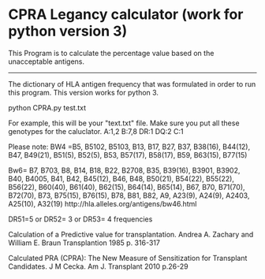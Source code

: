 # CPRA Legancy calculator (work for python version 3)

This Program is to calculate the percentage value based on the unacceptable antigens. 
<div>
    <div></div>
    <hr class="styled-hr" />
    <div></div>
</div>

The dictionary of HLA antigen frequency that was formulated in order to run this program. This version works for python 3.

<div></div>
<p style>
python CPRA.py test.txt
</p>
<div></div>

<div></div>
For example, this will be your "text.txt" file. Make sure you put all these genotypes for the caluclator. 
A:1,2
B:7,8
DR:1
DQ:2
C:1 </p>
<div></div>

<p style> 
Please note: 
BW4 =B5, B5102, B5103, B13, B17, B27, B37, B38(16), B44(12), B47, B49(21), B51(5), B52(5), B53, B57(17), B58(17), B59, B63(15), B77(15) 
</p>

<p style>
Bw6= B7, B703, B8, B14, B18, B22, B2708, B35, B39(16), B3901, B3902, B40, B4005, B41, B42, B45(12), B46, B48, B50(21), B54(22), B55(22), B56(22), B60(40), B61(40), B62(15), B64(14), B65(14), B67, B70, B71(70), B72(70), B73, B75(15), B76(15), B78, B81, B82, A9, A23(9), A24(9), A2403, A25(10), A32(19) 
http://hla.alleles.org/antigens/bw46.html   
</p>

<p style>  
DR51=5 or DR52= 3 or DR53= 4 frequencies  
</p>

<p style=<"font-family:Arial">Calculation of a Predictive value for transplantation. 
Andrea A. Zachary and William E. Braun Transplantion 1985 p. 316-317</p>

<p style=<"font-size:12"<font-family:Arial,font-size=10">Calculated PRA (CPRA): The New Measure of Sensitization for Transplant Candidates. J M Cecka. Am J. Transplant 2010 p.26-29 </p>






